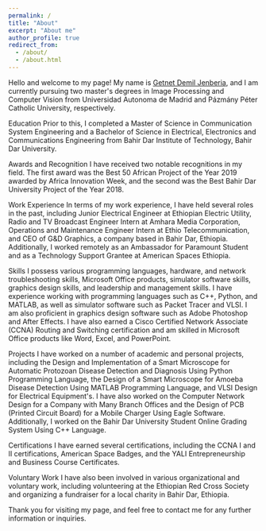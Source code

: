 ```yaml
---
permalink: /
title: "About"
excerpt: "About me"
author_profile: true
redirect_from: 
  - /about/
  - /about.html
---
```


Hello and welcome to my page! My name is [Getnet Demil Jenberia](https://www.linkedin.com/in/getnetdemil/), and I am currently pursuing two master's degrees in Image Processing and Computer Vision from Universidad Autonoma de Madrid and Pázmány Péter Catholic University, respectively.

Education
Prior to this, I completed a Master of Science in Communication System Engineering and a Bachelor of Science in Electrical, Electronics and Communications Engineering from Bahir Dar Institute of Technology, Bahir Dar University.

Awards and Recognition
I have received two notable recognitions in my field. The first award was the Best 50 African Project of the Year 2019 awarded by Africa Innovation Week, and the second was the Best Bahir Dar University Project of the Year 2018.

Work Experience
In terms of my work experience, I have held several roles in the past, including Junior Electrical Engineer at Ethiopian Electric Utility, Radio and TV Broadcast Engineer Intern at Amhara Media Corporation, Operations and Maintenance Engineer Intern at Ethio Telecommunication, and CEO of G&D Graphics, a company based in Bahir Dar, Ethiopia. Additionally, I worked remotely as an Ambassador for Paramount Student and as a Technology Support Grantee at American Spaces Ethiopia.

Skills
I possess various programming languages, hardware, and network troubleshooting skills, Microsoft Office products, simulator software skills, graphics design skills, and leadership and management skills. I have experience working with programming languages such as C++, Python, and MATLAB, as well as simulator software such as Packet Tracer and VLSI. I am also proficient in graphics design software such as Adobe Photoshop and After Effects. I have also earned a Cisco Certified Network Associate (CCNA) Routing and Switching certification and am skilled in Microsoft Office products like Word, Excel, and PowerPoint.

Projects
I have worked on a number of academic and personal projects, including the Design and Implementation of a Smart Microscope for Automatic Protozoan Disease Detection and Diagnosis Using Python Programming Language, the Design of a Smart Microscope for Amoeba Disease Detection Using MATLAB Programming Language, and VLSI Design for Electrical Equipment's. I have also worked on the Computer Network Design for a Company with Many Branch Offices and the Design of PCB (Printed Circuit Board) for a Mobile Charger Using Eagle Software. Additionally, I worked on the Bahir Dar University Student Online Grading System Using C++ Language.

Certifications
I have earned several certifications, including the CCNA I and II certifications, American Space Badges, and the YALI Entrepreneurship and Business Course Certificates.

Voluntary Work
I have also been involved in various organizational and voluntary work, including volunteering at the Ethiopian Red Cross Society and organizing a fundraiser for a local charity in Bahir Dar, Ethiopia.

Thank you for visiting my page, and feel free to contact me for any further information or inquiries.
